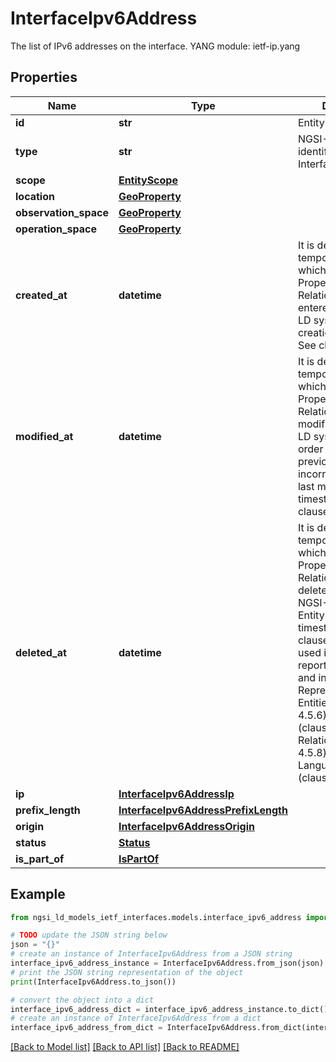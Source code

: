 # InterfaceIpv6Address

The list of IPv6 addresses on the interface.  YANG module: ietf-ip.yang 

## Properties

Name | Type | Description | Notes
------------ | ------------- | ------------- | -------------
**id** | **str** | Entity id.  | [optional] 
**type** | **str** | NGSI-LD Entity identifier. It has to be InterfaceIpv6Address. | [default to 'InterfaceIpv6Address']
**scope** | [**EntityScope**](EntityScope.md) |  | [optional] 
**location** | [**GeoProperty**](GeoProperty.md) |  | [optional] 
**observation_space** | [**GeoProperty**](GeoProperty.md) |  | [optional] 
**operation_space** | [**GeoProperty**](GeoProperty.md) |  | [optional] 
**created_at** | **datetime** | It is defined as the temporal Property at which the Entity, Property or Relationship was entered into an NGSI-LD system.  Entity creation timestamp. See clause 4.8.  | [optional] 
**modified_at** | **datetime** | It is defined as the temporal Property at which the Entity, Property or Relationship was last modified in an NGSI-LD system, e.g. in order to correct a previously entered incorrect value.  Entity last modification timestamp. See clause 4.8.  | [optional] 
**deleted_at** | **datetime** | It is defined as the temporal Property at which the Entity, Property or Relationship was deleted from an NGSI-LD system.  Entity deletion timestamp. See clause 4.8. It is only used in notifications reporting deletions and in the Temporal Representation of Entities (clause 4.5.6), Properties (clause 4.5.7), Relationships (clause 4.5.8) and LanguageProperties (clause 5.2.32).  | [optional] 
**ip** | [**InterfaceIpv6AddressIp**](InterfaceIpv6AddressIp.md) |  | [optional] 
**prefix_length** | [**InterfaceIpv6AddressPrefixLength**](InterfaceIpv6AddressPrefixLength.md) |  | 
**origin** | [**InterfaceIpv6AddressOrigin**](InterfaceIpv6AddressOrigin.md) |  | [optional] 
**status** | [**Status**](Status.md) |  | [optional] 
**is_part_of** | [**IsPartOf**](IsPartOf.md) |  | 

## Example

```python
from ngsi_ld_models_ietf_interfaces.models.interface_ipv6_address import InterfaceIpv6Address

# TODO update the JSON string below
json = "{}"
# create an instance of InterfaceIpv6Address from a JSON string
interface_ipv6_address_instance = InterfaceIpv6Address.from_json(json)
# print the JSON string representation of the object
print(InterfaceIpv6Address.to_json())

# convert the object into a dict
interface_ipv6_address_dict = interface_ipv6_address_instance.to_dict()
# create an instance of InterfaceIpv6Address from a dict
interface_ipv6_address_from_dict = InterfaceIpv6Address.from_dict(interface_ipv6_address_dict)
```
[[Back to Model list]](../README.md#documentation-for-models) [[Back to API list]](../README.md#documentation-for-api-endpoints) [[Back to README]](../README.md)


